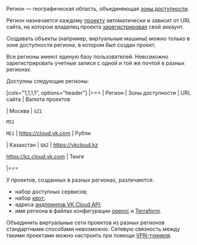 Регион — географическая область, объединяющая [зоны доступности](/ru/intro/start/concepts/architecture#az).

Регион назначается каждому [проекту](../projects) автоматически и зависит от URL сайта, на котором владелец проекта [зарегистрировал](/ru/intro/start/account-registration) свой аккаунт.

Создавать объекты (например, виртуальные машины) можно только в зоне доступности региона, в котором был создан проект.

<warn>

Все регионы имеют единую базу пользователей. Невозможно зарегистрировать учетные записи с одной и той же почтой в разных регионах.

</warn>

Доступны следующие регионы:

[cols="1,1,1,1", options="header"]
|===
| Регион
| Зоны доступности
| URL сайта
| Валюта проектов

| Москва
| `GZ1`

`MS1`

`ME1`
| https://cloud.vk.com
| Рубли

| Казахстан
| `QAZ`
| https://vkcloud.kz

https://kz.cloud.vk.com
| Тенге

|===

У проектов, созданных в разных регионах, различаются:

- набор доступных сервисов;
- набор [квот](../quotasandlimits);
- адреса [эндпоинтов VK Cloud API](/ru/tools-for-using-services/api/rest-api);
- имя региона в файлах конфигурации [openrc](/ru/tools-for-using-services/cli/openstack-cli#3_proydite_autentifikaciyu) и [Terraform](/ru/tools-for-using-services/terraform/quick-start).

<warn>

Объединить виртуальные сети проектов из разных регионов стандартными способами невозможно. Сетевую связность между такими проектами можно настроить при помощи [VPN-туннеля](/ru/networks/vnet/how-to-guides/vpn-tunnel).

</warn>
